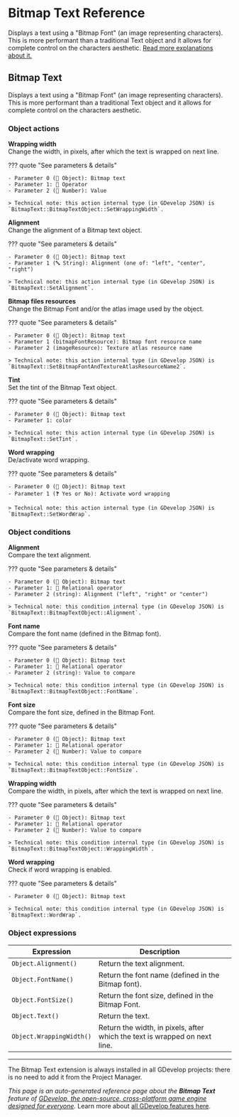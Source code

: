 # Bitmap Text Reference

Displays a text using a "Bitmap Font" (an image representing characters). This is more performant than a traditional Text object and it allows for complete control on the characters aesthetic. [Read more explanations about it.](/gdevelop5/objects/bitmap_text)



## Bitmap Text 

Displays a text using a "Bitmap Font" (an image representing characters). This is more performant than a traditional Text object and it allows for complete control on the characters aesthetic. 

### Object actions

**Wrapping width**  
Change the width, in pixels, after which the text is wrapped on next line.

??? quote "See parameters & details"

    - Parameter 0 (👾 Object): Bitmap text
    - Parameter 1: 🟰 Operator
    - Parameter 2 (🔢 Number): Value

    > Technical note: this action internal type (in GDevelop JSON) is `BitmapText::BitmapTextObject::SetWrappingWidth`.

**Alignment**  
Change the alignment of a Bitmap text object.

??? quote "See parameters & details"

    - Parameter 0 (👾 Object): Bitmap text
    - Parameter 1 (🔤 String): Alignment (one of: "left", "center", "right")

    > Technical note: this action internal type (in GDevelop JSON) is `BitmapText::SetAlignment`.

**Bitmap files resources**  
Change the Bitmap Font and/or the atlas image used by the object.

??? quote "See parameters & details"

    - Parameter 0 (👾 Object): Bitmap text
    - Parameter 1 (bitmapFontResource): Bitmap font resource name
    - Parameter 2 (imageResource): Texture atlas resource name

    > Technical note: this action internal type (in GDevelop JSON) is `BitmapText::SetBitmapFontAndTextureAtlasResourceName2`.

**Tint**  
Set the tint of the Bitmap Text object.

??? quote "See parameters & details"

    - Parameter 0 (👾 Object): Bitmap text
    - Parameter 1: color

    > Technical note: this action internal type (in GDevelop JSON) is `BitmapText::SetTint`.

**Word wrapping**  
De/activate word wrapping.

??? quote "See parameters & details"

    - Parameter 0 (👾 Object): Bitmap text
    - Parameter 1 (❓ Yes or No): Activate word wrapping

    > Technical note: this action internal type (in GDevelop JSON) is `BitmapText::SetWordWrap`.

### Object conditions

**Alignment**  
Compare the text alignment.

??? quote "See parameters & details"

    - Parameter 0 (👾 Object): Bitmap text
    - Parameter 1: 🟰 Relational operator
    - Parameter 2 (string): Alignment ("left", "right" or "center")

    > Technical note: this condition internal type (in GDevelop JSON) is `BitmapText::BitmapTextObject::Alignment`.

**Font name**  
Compare the font name (defined in the Bitmap font).

??? quote "See parameters & details"

    - Parameter 0 (👾 Object): Bitmap text
    - Parameter 1: 🟰 Relational operator
    - Parameter 2 (string): Value to compare

    > Technical note: this condition internal type (in GDevelop JSON) is `BitmapText::BitmapTextObject::FontName`.

**Font size**  
Compare the font size, defined in the Bitmap Font.

??? quote "See parameters & details"

    - Parameter 0 (👾 Object): Bitmap text
    - Parameter 1: 🟰 Relational operator
    - Parameter 2 (🔢 Number): Value to compare

    > Technical note: this condition internal type (in GDevelop JSON) is `BitmapText::BitmapTextObject::FontSize`.

**Wrapping width**  
Compare the width, in pixels, after which the text is wrapped on next line.

??? quote "See parameters & details"

    - Parameter 0 (👾 Object): Bitmap text
    - Parameter 1: 🟰 Relational operator
    - Parameter 2 (🔢 Number): Value to compare

    > Technical note: this condition internal type (in GDevelop JSON) is `BitmapText::BitmapTextObject::WrappingWidth`.

**Word wrapping**  
Check if word wrapping is enabled.

??? quote "See parameters & details"

    - Parameter 0 (👾 Object): Bitmap text

    > Technical note: this condition internal type (in GDevelop JSON) is `BitmapText::WordWrap`.

### Object expressions

| Expression | Description |  |
|-----|-----|-----|
| `Object.Alignment()` | Return the text alignment. ||
| `Object.FontName()` | Return the font name (defined in the Bitmap font). ||
| `Object.FontSize()` | Return the font size, defined in the Bitmap Font. ||
| `Object.Text()` | Return the text. ||
| `Object.WrappingWidth()` | Return the width, in pixels, after which the text is wrapped on next line. ||



---

The Bitmap Text extension is always installed in all GDevelop projects: there is no need to add it from the Project Manager.

*This page is an auto-generated reference page about the **Bitmap Text** feature of [GDevelop, the open-source, cross-platform game engine designed for everyone](https://gdevelop.io/).* Learn more about [all GDevelop features here](/gdevelop5/all-features).